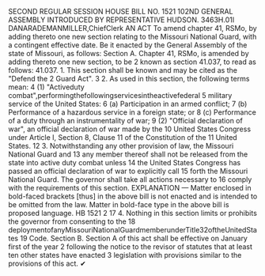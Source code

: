 SECOND REGULAR SESSION
HOUSE BILL NO. 1521
102ND GENERAL ASSEMBLY
INTRODUCED BY REPRESENTATIVE HUDSON.
3463H.01I DANARADEMANMILLER,ChiefClerk
AN ACT
To amend chapter 41, RSMo, by adding thereto one new section relating to the Missouri
National Guard, with a contingent effective date.
Be it enacted by the General Assembly of the state of Missouri, as follows:
Section A. Chapter 41, RSMo, is amended by adding thereto one new section, to be
2 known as section 41.037, to read as follows:
41.037. 1. This section shall be known and may be cited as the "Defend the
2 Guard Act".
3 2. As used in this section, the following terms mean:
4 (1) "Activeduty combat",performingthefollowingservicesintheactivefederal
5 military service of the United States:
6 (a) Participation in an armed conflict;
7 (b) Performance of a hazardous service in a foreign state; or
8 (c) Performance of a duty through an instrumentality of war;
9 (2) "Official declaration of war", an official declaration of war made by the
10 United States Congress under Article I, Section 8, Clause 11 of the Constitution of the
11 United States.
12 3. Notwithstanding any other provision of law, the Missouri National Guard and
13 any member thereof shall not be released from the state into active duty combat unless
14 the United States Congress has passed an official declaration of war to explicitly call
15 forth the Missouri National Guard. The governor shall take all actions necessary to
16 comply with the requirements of this section.
EXPLANATION — Matter enclosed in bold-faced brackets [thus] in the above bill is not enacted and is
intended to be omitted from the law. Matter in bold-face type in the above bill is proposed language.
HB 1521 2
17 4. Nothing in this section limits or prohibits the governor from consenting to the
18 deploymentofanyMissouriNationalGuardmemberunderTitle32oftheUnitedStates
19 Code.
Section B. Section A of this act shall be effective on January first of the year
2 following the notice to the revisor of statutes that at least ten other states have enacted
3 legislation with provisions similar to the provisions of this act.
✔